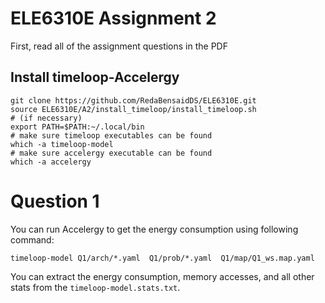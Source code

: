 # ELE6310E Assignment 2

First, read all of the assignment questions in the PDF 


## Install timeloop-Accelergy
```
git clone https://github.com/RedaBensaidDS/ELE6310E.git
source ELE6310E/A2/install_timeloop/install_timeloop.sh
# (if necessary)
export PATH=$PATH:~/.local/bin
# make sure timeloop executables can be found
which -a timeloop-model
# make sure accelergy executable can be found
which -a accelergy
```

# Question 1
You can run Accelergy to get the energy consumption using following command:
```
timeloop-model Q1/arch/*.yaml  Q1/prob/*.yaml  Q1/map/Q1_ws.map.yaml
```
You can extract the energy consumption, memory accesses, and all other stats from the `timeloop-model.stats.txt`. 
